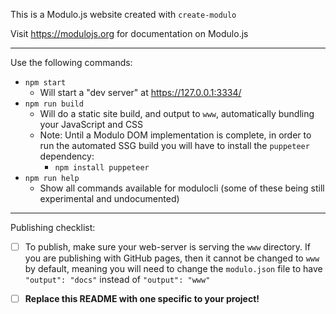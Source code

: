 This is a Modulo.js website created with `create-modulo`

Visit <https://modulojs.org> for documentation on Modulo.js

-----------

Use the following commands:

- `npm start`
    - Will start a "dev server" at https://127.0.0.1:3334/
- `npm run build`
    - Will do a static site build, and output to `www`, automatically bundling
      your JavaScript and CSS
    - Note: Until a Modulo DOM implementation is complete, in order to run the
      automated SSG build you will have to install the `puppeteer` dependency:
        - `npm install puppeteer`
- `npm run help`
    - Show all commands available for modulocli (some of these being still
      experimental and undocumented)

-----------

Publishing checklist:

* [ ] To publish, make sure your web-server is serving the `www` directory.  If
  you are publishing with GitHub pages, then it cannot be changed to `www` by
  default, meaning you will need to change the `modulo.json` file to have
  `"output": "docs"` instead of `"output": "www"`

* [ ] **Replace this README with one specific to your project!**
